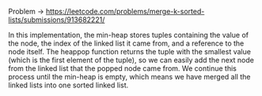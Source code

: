 Problem -> <https://leetcode.com/problems/merge-k-sorted-lists/submissions/913682221/>



In this implementation, the min-heap stores tuples containing the value of the node, the index of the linked list it came from, and a reference to the node itself. The heappop function returns the tuple with the smallest value (which is the first element of the tuple), so we can easily add the next node from the linked list that the popped node came from. We continue this process until the min-heap is empty, which means we have merged all the linked lists into one sorted linked list.
